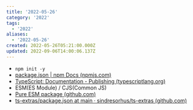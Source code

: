 ```yaml
---
title: '2022-05-26'
category: '2022'
tags:
  - '2022'
aliases:
  - '2022-05-26'
created: 2022-05-26T05:21:00.000Z
updated: 2022-09-06T14:00:06.137Z
---
```


<Metadata />

- `npm init -y`
- [package.json | npm Docs (npmjs.com)](https://docs.npmjs.com/cli/v7/configuring-npm/package-json#main)
- [TypeScript: Documentation - Publishing (typescriptlang.org)](https://www.typescriptlang.org/docs/handbook/declaration-files/publishing.html)
- ESM(ES Module) / CJS(Common JS)
- [Pure ESM package (github.com)](https://gist.github.com/sindresorhus/a39789f98801d908bbc7ff3ecc99d99c)
- [ts-extras/package.json at main · sindresorhus/ts-extras (github.com)](https://github.com/sindresorhus/ts-extras/blob/main/package.json)
